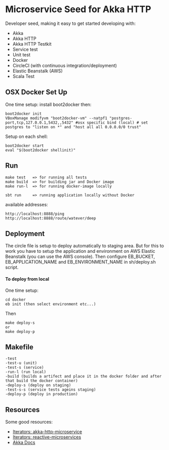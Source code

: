 # Microservice Seed for Akka HTTP
Developer seed, making it easy to get started developing with:
- Akka
- Akka HTTP
- Akka HTTP Testkit
- Service test
- Unit test
- Docker
- CircleCI (with continuous integration/deployment)
- Elastic Beanstalk (AWS)
- Scala Test

## OSX Docker Set Up

One time setup:
install boot2docker then:

	boot2docker init
	VBoxManage modifyvm "boot2docker-vm" --natpf1 "postgres-port,tcp,127.0.0.1,5432,,5432" #osx specific bind (local) # set postgres to "listen on *" and "host all all 0.0.0.0/0 trust"

Setup on each shell:

	boot2docker start
	eval "$(boot2docker shellinit)"
	
## Run

	make test   => for running all tests
	make build  => for building jar and Docker image
	make run-l  => for running docker-image locally
	
	sbt run 	=> running application locally without Docker
	
available addresses:

	http://localhost:8888/ping
	http://localhost:8888/route/watever/deep

## Deployment
The circle file is setup to deploy automatically to staging area. But for this to work you have to setup the application and environment on AWS Elastic Beanstalk (you can use the AWS console). Then configure EB_BUCKET, EB_APPLICATION_NAME and EB_ENVIRONMENT_NAME in sh/deploy.sh script.
 
#### To deploy from local
One time setup:
	
	cd docker
	eb init (then select environment etc...)
	
Then

	make deploy-s
	or
	make deploy-p


## Makefile
	-test 
	-test-u (unit)
	-test-s (service)
	-run-l (run local)
	-build (builds a artifect and place it in the docker folder and after that build the docker container)
	-deploy-s (deploy on staging)
	-test-s-s (service tests ageins staging)
	-deploy-p (deploy in production)
	
## Resources
Some good resources:
- [Iterators: akka-http-microservice](https://github.com/theiterators/akka-http-microservice "akka-http-microservice")
- [Iterators: reactive-microservices](https://github.com/theiterators/reactive-microservices "reactive-microservices")
- [Akka Docs](http://akka.io/docs/ "akka docs")